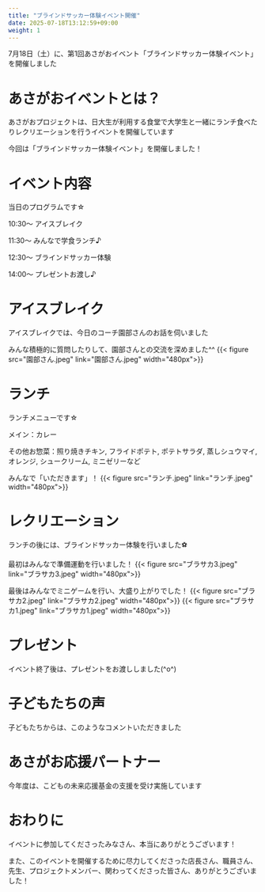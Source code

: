```yaml
---
title: "ブラインドサッカー体験イベント開催"
date: 2025-07-18T13:12:59+09:00
weight: 1
---
```

7月18日（土）に、第1回あさがおイベント「ブラインドサッカー体験イベント」を開催しました
<!--more-->
# あさがおイベントとは？
あさがおプロジェクトは、日大生が利用する食堂で大学生と一緒にランチ食べたりレクリエーションを行うイベントを開催しています

今回は「ブラインドサッカー体験イベント」を開催しました！

# イベント内容
当日のプログラムです☆

10:30〜 アイスブレイク

11:30〜 みんなで学食ランチ♪

12:30〜 ブラインドサッカー体験

14:00〜 プレゼントお渡し♪

# アイスブレイク
アイスブレイクでは、今日のコーチ園部さんのお話を伺いました

みんな積極的に質問したりして、園部さんとの交流を深めました^^
{{< figure src="園部さん.jpeg" link="園部さん.jpeg" width="480px">}}

# ランチ
ランチメニューです☆

メイン：カレー

その他お惣菜：照り焼きチキン, フライドポテト, ポテトサラダ, 蒸しシュウマイ, オレンジ, シュークリーム, ミニゼリーなど

みんなで「いただきます」！
{{< figure src="ランチ.jpeg" link="ランチ.jpeg" width="480px">}}

# レクリエーション
ランチの後には、ブラインドサッカー体験を行いました⚽️

最初はみんなで準備運動を行いました！
{{< figure src="ブラサカ3.jpeg" link="ブラサカ3.jpeg" width="480px">}}

最後はみんなでミニゲームを行い、大盛り上がりでした！
{{< figure src="ブラサカ2.jpeg" link="ブラサカ2.jpeg" width="480px">}}
{{< figure src="ブラサカ1.jpeg" link="ブラサカ1.jpeg" width="480px">}}

# プレゼント
イベント終了後は、プレゼントをお渡ししました(^o^)

# 子どもたちの声
子どもたちからは、このようなコメントいただきました

# あさがお応援パートナー
今年度は、こどもの未来応援基金の支援を受け実施しています

# おわりに
イベントに参加してくださったみなさん、本当にありがとうございます！

また、このイベントを開催するために尽力してくださった店長さん、職員さん、先生、プロジェクトメンバー、関わってくださった皆さん、ありがとうございました！
